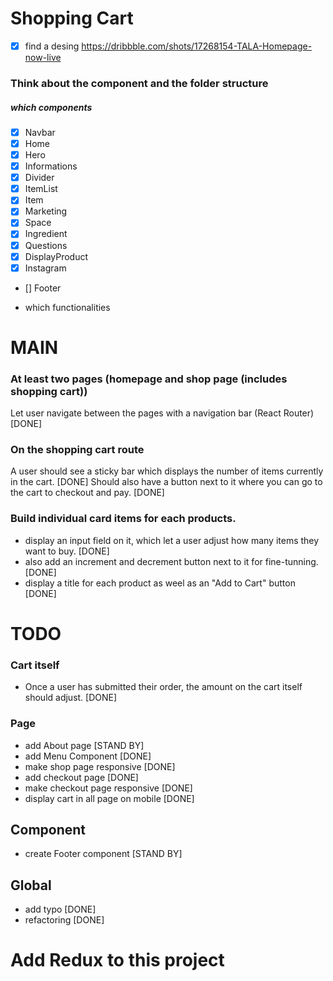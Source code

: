 # Shopping Cart

-[x] find a desing
https://dribbble.com/shots/17268154-TALA-Homepage-now-live

### Think about the component and the folder structure

##### which components

- [x] Navbar
- [x] Home
- [x] Hero
- [x] Informations
- [x] Divider
- [x] ItemList
- [x] Item
- [x] Marketing
- [x] Space
- [x] Ingredient
- [x] Questions
- [x] DisplayProduct
- [x] Instagram
- [] Footer

- which functionalities

# MAIN

### At least two pages (homepage and shop page (includes shopping cart))

Let user navigate between the pages with a navigation bar (React Router) [DONE]

### On the shopping cart route

A user should see a sticky bar which displays the number of items currently in the cart. [DONE]
Should also have a button next to it where you can go to the cart to checkout and pay. [DONE]

### Build individual card items for each products.

- display an input field on it, which let a user adjust how many items they want to buy. [DONE]
- also add an increment and decrement button next to it for fine-tunning. [DONE]
- display a title for each product as weel as an "Add to Cart" button [DONE]

# TODO

### Cart itself

- Once a user has submitted their order, the amount on the cart itself should adjust. [DONE]

### Page

- add About page [STAND BY]
- add Menu Component [DONE]
- make shop page responsive [DONE]
- add checkout page [DONE]
- make checkout page responsive [DONE]
- display cart in all page on mobile [DONE]

## Component

- create Footer component [STAND BY]

## Global

- add typo [DONE]
- refactoring [DONE]

# Add Redux to this project
